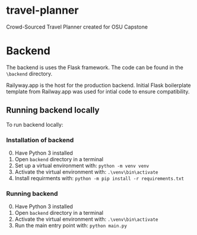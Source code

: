 # travel-planner
Crowd-Sourced Travel Planner created for OSU Capstone

# Backend

The backend is uses the Flask framework. The code can be found in the `\backend` directory.

Railyway.app is the host for the production backend. Initial Flask boilerplate template from Railway.app was used for intial code to ensure compatibility. 

## Running backend locally


To run backend locally:
### Installation of backend
0. Have Python 3 installed
1. Open `backend` directory in a terminal
2. Set up a virtual environment with: `python -m venv venv`
3. Activate the virtual environment with: `.\venv\bin\activate`
4. Install requirments with: `python -m pip install -r requirements.txt`

### Running backend
0. Have Python 3 installed
1. Open `backend` directory in a terminal
2. Activate the virtual environment with: `.\venv\bin\activate`
3. Run the main entry point with: `python main.py`
